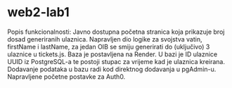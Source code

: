 # web2-lab1

Popis funkcionalnosti:
Javno dostupna početna stranica koja prikazuje broj dosad generiranih ulaznica.
Napravljen dio logike za svojstva vatin, firstName i lastName, za jedan OIB se smiju generirati do (uključivo) 3 ulaznice u tickets.js.
Baza je postavljena na Render. U bazi je ID ulaznice UUID iz PostgreSQL-a te postoji stupac za vrijeme kad je ulaznica kreirana. Dodavanje podataka u bazu radi kod direktnog dodavanja u pgAdmin-u.
Napravljene početne postavke za Auth0.
